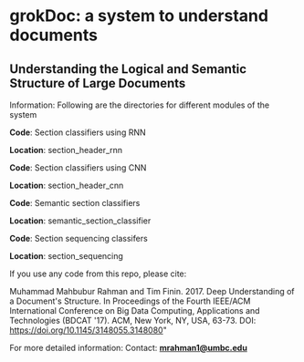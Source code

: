 # grokDoc: a system to understand documents

## Understanding the Logical and Semantic Structure of Large Documents




Information: Following are the directories for different modules of the system


**Code**: Section classifiers using RNN

**Location**: section_header_rnn


**Code**: Section classifiers using CNN

**Location**: section_header_cnn


**Code**: Semantic section classifiers

**Location**: semantic_section_classifier


**Code**: Section sequencing classifers

**Location**: section_sequencing




If you use any code from this repo, please cite: 

Muhammad Mahbubur Rahman and Tim Finin. 2017. Deep Understanding of a Document's Structure. In Proceedings of the Fourth IEEE/ACM International Conference on Big Data Computing, Applications and Technologies (BDCAT '17). ACM, New York, NY, USA, 63-73. DOI: https://doi.org/10.1145/3148055.3148080"



For more detailed information: 
Contact: **mrahman1@umbc.edu**



